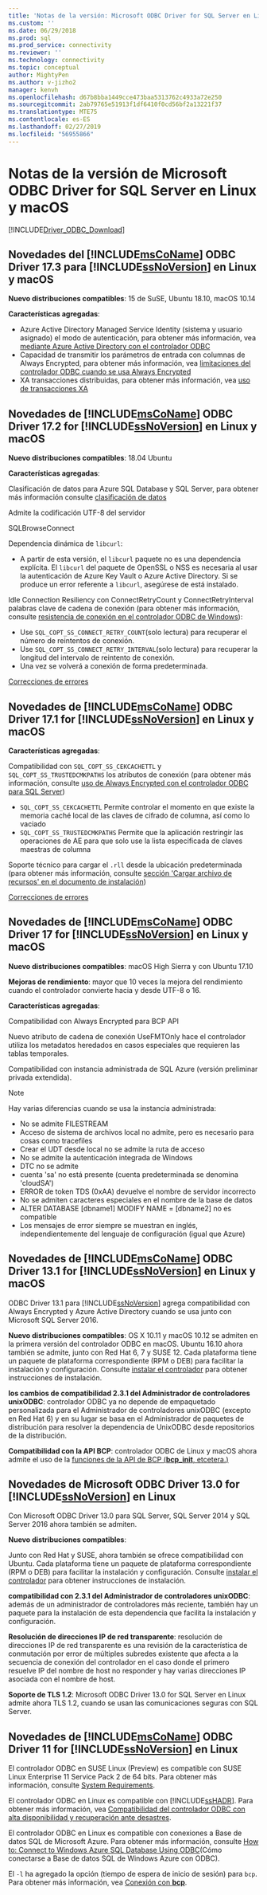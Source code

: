 ```yaml
---
title: 'Notas de la versión: Microsoft ODBC Driver for SQL Server en Linux y macOS | Microsoft Docs'
ms.custom: ''
ms.date: 06/29/2018
ms.prod: sql
ms.prod_service: connectivity
ms.reviewer: ''
ms.technology: connectivity
ms.topic: conceptual
author: MightyPen
ms.author: v-jizho2
manager: kenvh
ms.openlocfilehash: d67b8bba1449cce473baa5313762c4933a72e250
ms.sourcegitcommit: 2ab79765e51913f1df6410f0cd56bf2a13221f37
ms.translationtype: MTE75
ms.contentlocale: es-ES
ms.lasthandoff: 02/27/2019
ms.locfileid: "56955866"
---
```

# <a name="release-notes-for-the-microsoft-odbc-driver-for-sql-server-on-linux-and-macos"></a>Notas de la versión de Microsoft ODBC Driver for SQL Server en Linux y macOS
[!INCLUDE[Driver_ODBC_Download](../../../includes/driver_odbc_download.md)]

## <a name="whats-new-in-the-includemsconameincludesmsconamemdmd-odbc-driver-173-for-includessnoversionincludesssnoversion-mdmd-on-linux-and-macos"></a>Novedades del [!INCLUDE[msCoName](../../../includes/msconame_md.md)] ODBC Driver 17.3 para [!INCLUDE[ssNoVersion](../../../includes/ssnoversion-md.md)] en Linux y macOS

**Nuevo distribuciones compatibles**: 15 de SuSE, Ubuntu 18.10, macOS 10.14

**Características agregadas**:

- Azure Active Directory Managed Service Identity (sistema y usuario asignado) el modo de autenticación, para obtener más información, vea [mediante Azure Active Directory con el controlador ODBC](../using-azure-active-directory.md)
- Capacidad de transmitir los parámetros de entrada con columnas de Always Encrypted, para obtener más información, vea [limitaciones del controlador ODBC cuando se usa Always Encrypted](../using-always-encrypted-with-the-odbc-driver.md#limitations-of-the-odbc-driver-when-using-always-encrypted)
- XA transacciones distribuidas, para obtener más información, vea [uso de transacciones XA](../use-xa-with-dtc.md)

## <a name="whats-new-in-the-includemsconameincludesmsconamemdmd-odbc-driver-172-for-includessnoversionincludesssnoversion-mdmd-on-linux-and-macos"></a>Novedades de [!INCLUDE[msCoName](../../../includes/msconame_md.md)] ODBC Driver 17.2 for [!INCLUDE[ssNoVersion](../../../includes/ssnoversion-md.md)] en Linux y macOS

**Nuevo distribuciones compatibles**: 18.04 Ubuntu

**Características agregadas**:

Clasificación de datos para Azure SQL Database y SQL Server, para obtener más información consulte [clasificación de datos](../data-classification.md)

Admite la codificación UTF-8 del servidor

SQLBrowseConnect

Dependencia dinámica de `libcurl`:
- A partir de esta versión, el `libcurl` paquete no es una dependencia explícita. El `libcurl` del paquete de OpenSSL o NSS es necesaria al usar la autenticación de Azure Key Vault o Azure Active Directory. Si se produce un error referente a `libcurl`, asegúrese de está instalado.

Idle Connection Resiliency con ConnectRetryCount y ConnectRetryInterval palabras clave de cadena de conexión (para obtener más información, consulte [resistencia de conexión en el controlador ODBC de Windows](../windows/connection-resiliency-in-the-windows-odbc-driver.md)):
- Use `SQL_COPT_SS_CONNECT_RETRY_COUNT`(solo lectura) para recuperar el número de reintentos de conexión.
- Use `SQL_COPT_SS_CONNECT_RETRY_INTERVAL`(solo lectura) para recuperar la longitud del intervalo de reintento de conexión.
- Una vez se volverá a conexión de forma predeterminada.


[Correcciones de errores](../bug-fixes.md)



## <a name="whats-new-in-the-includemsconameincludesmsconamemdmd-odbc-driver-171-for-includessnoversionincludesssnoversion-mdmd-on-linux-and-macos"></a>Novedades de [!INCLUDE[msCoName](../../../includes/msconame_md.md)] ODBC Driver 17.1 for [!INCLUDE[ssNoVersion](../../../includes/ssnoversion-md.md)] en Linux y macOS

**Características agregadas**:

Compatibilidad con `SQL_COPT_SS_CEKCACHETTL` y `SQL_COPT_SS_TRUSTEDCMKPATHS` los atributos de conexión (para obtener más información, consulte [uso de Always Encrypted con el controlador ODBC para SQL Server](../using-always-encrypted-with-the-odbc-driver.md))
- `SQL_COPT_SS_CEKCACHETTL` Permite controlar el momento en que existe la memoria caché local de las claves de cifrado de columna, así como lo vaciado
- `SQL_COPT_SS_TRUSTEDCMKPATHS` Permite que la aplicación restringir las operaciones de AE para que solo use la lista especificada de claves maestras de columna



Soporte técnico para cargar el `.rll` desde la ubicación predeterminada (para obtener más información, consulte [sección 'Cargar archivo de recursos' en el documento de instalación](installing-the-microsoft-odbc-driver-for-sql-server.md#resource-file-loading))

[Correcciones de errores](../bug-fixes.md)



## <a name="whats-new-in-the-includemsconameincludesmsconamemdmd-odbc-driver-17-for-includessnoversionincludesssnoversion-mdmd-on-linux-and-macos"></a>Novedades de [!INCLUDE[msCoName](../../../includes/msconame_md.md)] ODBC Driver 17 for [!INCLUDE[ssNoVersion](../../../includes/ssnoversion-md.md)] en Linux y macOS

**Nuevo distribuciones compatibles**: macOS High Sierra y con Ubuntu 17.10 

**Mejoras de rendimiento**: mayor que 10 veces la mejora del rendimiento cuando el controlador convierte hacia y desde UTF-8 o 16.

**Características agregadas**:

Compatibilidad con Always Encrypted para BCP API

Nuevo atributo de cadena de conexión UseFMTOnly hace el controlador utiliza los metadatos heredados en casos especiales que requieren las tablas temporales.

Compatibilidad con instancia administrada de SQL Azure (versión preliminar privada extendida). 
> [!NOTE]
> Hay varias diferencias cuando se usa la instancia administrada:
> -   No se admite FILESTREAM 
> -   Acceso de sistema de archivos local no admite, pero es necesario para cosas como tracefiles 
> -   Crear el UDT desde local no se admite la ruta de acceso 
> -   No se admite la autenticación integrada de Windows 
> -   DTC no se admite 
> -   cuenta 'sa' no está presente (cuenta predeterminada se denomina 'cloudSA')
> -   ERROR de token TDS (0xAA) devuelve el nombre de servidor incorrecto
> -   No se admiten caracteres especiales en el nombre de la base de datos 
> -   ALTER DATABASE [dbname1] MODIFY NAME = [dbname2] no es compatible
> -   Los mensajes de error siempre se muestran en inglés, independientemente del lenguaje de configuración (igual que Azure) 

## <a name="whats-new-in-the-includemsconameincludesmsconamemdmd-odbc-driver-131-for-includessnoversionincludesssnoversion-mdmd-on-linux-and-macos"></a>Novedades de [!INCLUDE[msCoName](../../../includes/msconame_md.md)] ODBC Driver 13.1 for [!INCLUDE[ssNoVersion](../../../includes/ssnoversion-md.md)] en Linux y macOS  

ODBC Driver 13.1 para [!INCLUDE[ssNoVersion](../../../includes/ssnoversion-md.md)] agrega compatibilidad con Always Encrypted y Azure Active Directory cuando se usa junto con Microsoft SQL Server 2016.

**Nuevo distribuciones compatibles**: OS X 10.11 y macOS 10.12 se admiten en la primera versión del controlador ODBC en macOS. Ubuntu 16.10 ahora también se admite, junto con Red Hat 6, 7 y SUSE 12. Cada plataforma tiene un paquete de plataforma correspondiente (RPM o DEB) para facilitar la instalación y configuración.  Consulte [instalar el controlador](../../../connect/odbc/linux-mac/installing-the-microsoft-odbc-driver-for-sql-server.md) para obtener instrucciones de instalación.

**los cambios de compatibilidad 2.3.1 del Administrador de controladores unixODBC**: controlador ODBC ya no depende de empaquetado personalizada para el Administrador de controladores unixODBC (excepto en Red Hat 6) y en su lugar se basa en el Administrador de paquetes de distribución para resolver la dependencia de UnixODBC desde repositorios de la distribución.

**Compatibilidad con la API BCP**: controlador ODBC de Linux y macOS ahora admite el uso de la [funciones de la API de BCP (**bcp_init**, etcetera.)](../../../relational-databases/native-client-odbc-extensions-bulk-copy-functions/sql-server-driver-extensions-bulk-copy-functions.md)

## <a name="whats-new-in-the-microsoft-odbc-driver-130-for-includessnoversionincludesssnoversion-mdmd-on-linux"></a>Novedades de Microsoft ODBC Driver 13.0 for [!INCLUDE[ssNoVersion](../../../includes/ssnoversion-md.md)] en Linux  
Con Microsoft ODBC Driver 13.0 para SQL Server, SQL Server 2014 y SQL Server 2016 ahora también se admiten.  

**Nuevo distribuciones compatibles**:

Junto con Red Hat y SUSE, ahora también se ofrece compatibilidad con Ubuntu. Cada plataforma tiene un paquete de plataforma correspondiente (RPM o DEB) para facilitar la instalación y configuración.  Consulte [instalar el controlador](../../../connect/odbc/linux-mac/installing-the-microsoft-odbc-driver-for-sql-server.md) para obtener instrucciones de instalación.

**compatibilidad con 2.3.1 del Administrador de controladores unixODBC**: además de un administrador de controladores más reciente, también hay un paquete para la instalación de esta dependencia que facilita la instalación y configuración.  

**Resolución de direcciones IP de red transparente**: resolución de direcciones IP de red transparente es una revisión de la característica de conmutación por error de múltiples subredes existente que afecta a la secuencia de conexión del controlador en el caso donde el primero resuelve IP del nombre de host no responder y hay varias direcciones IP asociada con el nombre de host.

**Soporte de TLS 1.2**: Microsoft ODBC Driver 13.0 for SQL Server en Linux admite ahora TLS 1.2, cuando se usan las comunicaciones seguras con SQL Server.

## <a name="whats-new-in-the-includemsconameincludesmsconamemdmd-odbc-driver-11-for-includessnoversionincludesssnoversion-mdmd-on-linux"></a>Novedades de [!INCLUDE[msCoName](../../../includes/msconame_md.md)] ODBC Driver 11 for [!INCLUDE[ssNoVersion](../../../includes/ssnoversion-md.md)] en Linux  
El controlador ODBC en SUSE Linux (Preview) es compatible con SUSE Linux Enterprise 11 Service Pack 2 de 64 bits. Para obtener más información, consulte [System Requirements](../../../connect/odbc/linux-mac/system-requirements.md).  

El controlador ODBC en Linux es compatible con [!INCLUDE[ssHADR](../../../includes/sshadr_md.md)]. Para obtener más información, vea [Compatibilidad del controlador ODBC con alta disponibilidad y recuperación ante desastres](../../../connect/odbc/linux-mac/odbc-driver-on-linux-support-for-high-availability-disaster-recovery.md).  

El controlador ODBC en Linux es compatible con conexiones a Base de datos SQL de Microsoft Azure. Para obtener más información, consulte [How to: Connect to Windows Azure SQL Database Using ODBC](https://msdn.microsoft.com/library/hh974312.aspx)(Cómo conectarse a Base de datos SQL de Windows Azure con ODBC).  

El `-l` ha agregado la opción (tiempo de espera de inicio de sesión) para `bcp`. Para obtener más información, vea [Conexión con **bcp**](../../../connect/odbc/linux-mac/connecting-with-bcp.md).
